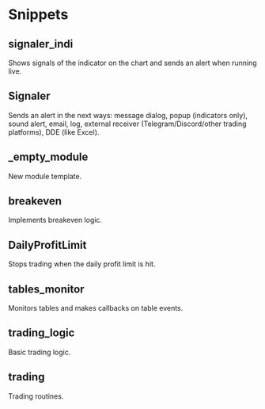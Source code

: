 # Snippets

## signaler_indi

Shows signals of the indicator on the chart and sends an alert when running live.

## Signaler

Sends an alert in the next ways: message dialog, popup (indicators only), sound alert, email, log, external receiver (Telegram/Discord/other trading platforms), DDE (like Excel).

## _empty_module

New module template.

## breakeven

Implements breakeven logic.

## DailyProfitLimit

Stops trading when the daily profit limit is hit.

## tables_monitor

Monitors tables and makes callbacks on table events.

## trading_logic

Basic trading logic.

## trading

Trading routines.